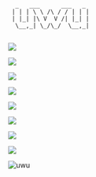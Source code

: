 ```
  _   ___      ___   _ 
 | | | \ \ /\ / / | | |
 | |_| |\ V  V /| |_| |
  \__,_| \_/\_/  \__,_|
                       
```

![](https://booru.hibiki.dev/static/uwu1.png)

![](https://booru.hibiki.dev/static/uwu2.png)

![](https://booru.hibiki.dev/static/uwu3.png)

![](https://booru.hibiki.dev/static/uwu4.png)

![](https://booru.hibiki.dev/static/uwu5.png)

![](https://booru.hibiki.dev/static/uwu6.png)

![](https://booru.hibiki.dev/static/uwu7.png)

![](https://booru.hibiki.dev/static/uwu8.png)

![uwu](https://booru.hibiki.dev/static/assets/p2.png "uwu")
